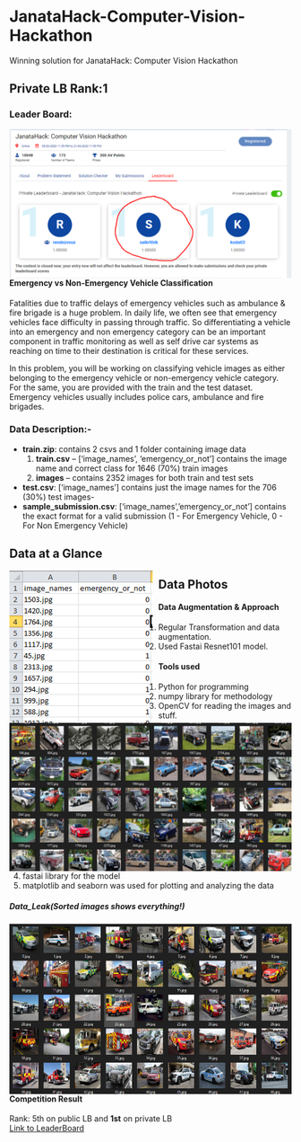 # JanataHack-Computer-Vision-Hackathon
Winning solution for JanataHack: Computer Vision Hackathon
## Private LB Rank:1
### Leader Board:
<img src="CVLB.png"
     alt="Markdown Monster icon"
     style="float: left; margin-right: 10px;" />
#### Emergency vs Non-Emergency Vehicle Classification
Fatalities due to traffic delays of emergency vehicles such as ambulance & fire brigade is a huge problem. In daily life, we often see that emergency vehicles face difficulty in passing through traffic. So differentiating a vehicle into an emergency and non emergency category can be an important component in traffic monitoring as well as self drive car systems as reaching on time to their destination is critical for these services.
  
In this problem, you will be working on classifying vehicle images as either belonging to the emergency vehicle or non-emergency vehicle category. For the same, you are provided with the train and the test dataset. Emergency vehicles usually includes police cars, ambulance and fire brigades.
### Data Description:-
- **train.zip**: contains 2 csvs and 1 folder containing image data
  1. ****train.csv**** – [‘image_names’, ‘emergency_or_not’] contains the image name and correct class for 1646 (70%) train images
  2. ****images**** – contains 2352 images for both train and test sets
- **test.csv**: [‘image_names’] contains just the image names for the 706 (30%) test images- 
- **sample_submission.csv**: [‘image_names’,’emergency_or_not­’] contains the exact format for a valid submission (1 - For Emergency Vehicle, 0 - For Non Emergency Vehicle)
## Data at a Glance
<img src="Data_df.png"
     alt="Markdown Monster icon"
     style="float: left; margin-right: 10px;" />
## Data Photos
<img src="Data_Photos.png"
     alt="Markdown Monster icon"
     style="float: left; margin-right: 10px;" />
#### Data Augmentation & Approach
1. Regular Transformation and data augmentation.
2. Used Fastai Resnet101 model.
#### Tools used
1. Python for programming
2. numpy library for methodology
3. OpenCV for reading the images and stuff.
3. fastai library for the model
4. matplotlib and seaborn was used for plotting and analyzing the data
##### Data_Leak(Sorted images shows everything!)
<img src= "Sorted_Data_Photos.png"
     alt="Markdown Monster icon"
     style="float: left; margin-right: 10px;" />
#### Competition Result
Rank: 5th on public LB and **1st** on private LB\
[Link to LeaderBoard](https://datahack.analyticsvidhya.com/contest/janatahack-computer-vision-hackathon/#LeaderBoard)
